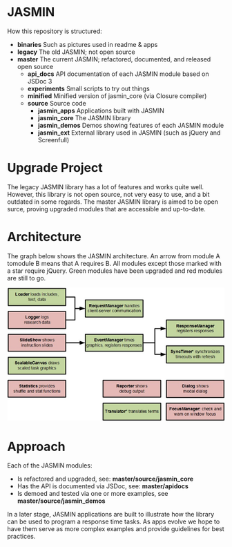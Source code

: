 # JASMIN
How this repository is structured:
* **binaries** Such as pictures used in readme & apps
* **legacy** The old JASMIN; not open source
* **master** The current JASMIN; refactored, documented, and released open source
  * **api_docs** API documentation of each JASMIN module based on JSDoc 3
  * **experiments** Small scripts to try out things
  * **minified** Minified version of jasmin_core (via Closure compiler)
  * **source** Source code
    * **jasmin_apps** Applications built with JASMIN
    * **jasmin_core** The JASMIN library
    * **jasmin_demos** Demos showing features of each JASMIN module
    * **jasmin_ext** External library used in JASMIN (such as jQuery and Screenfull)


# Upgrade Project
The legacy JASMIN library has a lot of features and works quite well. However, this library is not open source, not very easy to use, and a bit outdated in some regards. The master JASMIN library is aimed to be open surce, proving upgraded modules that are accessible and up-to-date.

# Architecture
The graph below shows the JASMIN architecture. An arrow from module A tomodule B means that A requires B. All modules except those marked with a star require jQuery. Green modules have been upgraded and red modules are still to go.

![JASMIN Architecture](binaries/images/JASMIN_architecture.jpg)

# Approach
Each of the JASMIN modules:
* Is refactored and upgraded, see: **master/source/jasmin_core**
* Has the API is documented via JSDoc, see: **master/apidocs**
* Is demoed and tested via one or more examples, see **master/source/jasmin_demos**

In a later stage, JASMIN applications are built to illustrate how the library can be used to program a response time tasks. As apps evolve we hope to have them serve as more complex examples and provide guidelines for best practices.
